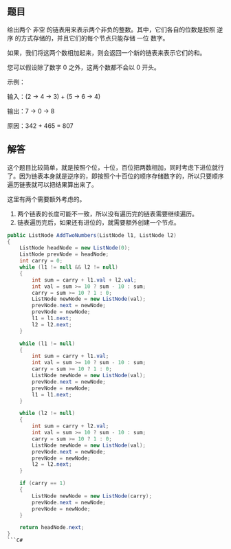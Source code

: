 ## 题目

给出两个 非空 的链表用来表示两个非负的整数。其中，它们各自的位数是按照 逆序 的方式存储的，并且它们的每个节点只能存储 一位 数字。

如果，我们将这两个数相加起来，则会返回一个新的链表来表示它们的和。

您可以假设除了数字 0 之外，这两个数都不会以 0 开头。

示例：

输入：(2 -> 4 -> 3) + (5 -> 6 -> 4)

输出：7 -> 0 -> 8

原因：342 + 465 = 807

## 解答

这个题目比较简单，就是按照个位，十位，百位把两数相加，同时考虑下进位就行了。因为链表本身就是逆序的，即按照个十百位的顺序存储数字的，所以只要顺序遍历链表就可以把结果算出来了。

这里有两个需要额外考虑的。
1. 两个链表的长度可能不一致，所以没有遍历完的链表需要继续遍历。
2. 链表遍历完后，如果还有进位的，就需要额外创建一个节点。

```C#
public ListNode AddTwoNumbers(ListNode l1, ListNode l2)
{
    ListNode headNode = new ListNode(0);
    ListNode prevNode = headNode;
    int carry = 0;
    while (l1 != null && l2 != null)
    {
        int sum = carry + l1.val + l2.val;
        int val = sum >= 10 ? sum - 10 : sum;
        carry = sum >= 10 ? 1 : 0;
        ListNode newNode = new ListNode(val);
        prevNode.next = newNode;
        prevNode = newNode;
        l1 = l1.next;
        l2 = l2.next;
    }

    while (l1 != null)
    {
        int sum = carry + l1.val;
        int val = sum >= 10 ? sum - 10 : sum;
        carry = sum >= 10 ? 1 : 0;
        ListNode newNode = new ListNode(val);
        prevNode.next = newNode;
        prevNode = newNode;
        l1 = l1.next;
    }

    while (l2 != null)
    {
        int sum = carry + l2.val;
        int val = sum >= 10 ? sum - 10 : sum;
        carry = sum >= 10 ? 1 : 0;
        ListNode newNode = new ListNode(val);
        prevNode.next = newNode;
        prevNode = newNode;
        l2 = l2.next;
    }

    if (carry == 1)
    {
        ListNode newNode = new ListNode(carry);
        prevNode.next = newNode;
        prevNode = newNode;
    }

    return headNode.next;
}
```C#
